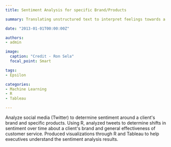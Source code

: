 ```yaml
---
title: Sentiment Analysis for specific Brand/Products

summary: Translating unstructured text to interpret feelings towards a brand.

date: "2013-01-01T00:00:00Z"

authors: 
- admin

image:
  caption: "Credit - Ron Sela"
  focal_point: Smart

tags:
- Epsilon

categories:
- Machine Learning
- R
- Tableau

---
```


Analyze social media (Twitter) to determine sentiment around a client's brand and specific products. Using R, analyzed tweets to determine shifts in sentiment over time about a client's brand and general effectiveness of customer service. Produced visualizations through R and Tableau to help executives understand the sentiment analysis results.